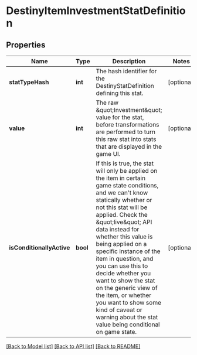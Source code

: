 # DestinyItemInvestmentStatDefinition

## Properties
Name | Type | Description | Notes
------------ | ------------- | ------------- | -------------
**statTypeHash** | **int** | The hash identifier for the DestinyStatDefinition defining this stat. | [optional] 
**value** | **int** | The raw \&quot;Investment\&quot; value for the stat, before transformations are performed to turn this raw stat into stats that are displayed in the game UI. | [optional] 
**isConditionallyActive** | **bool** | If this is true, the stat will only be applied on the item in certain game state conditions, and we can&#39;t know statically whether or not this stat will be applied. Check the \&quot;live\&quot; API data instead for whether this value is being applied on a specific instance of the item in question, and you can use this to decide whether you want to show the stat on the generic view of the item, or whether you want to show some kind of caveat or warning about the stat value being conditional on game state. | [optional] 

[[Back to Model list]](../README.md#documentation-for-models) [[Back to API list]](../README.md#documentation-for-api-endpoints) [[Back to README]](../README.md)


